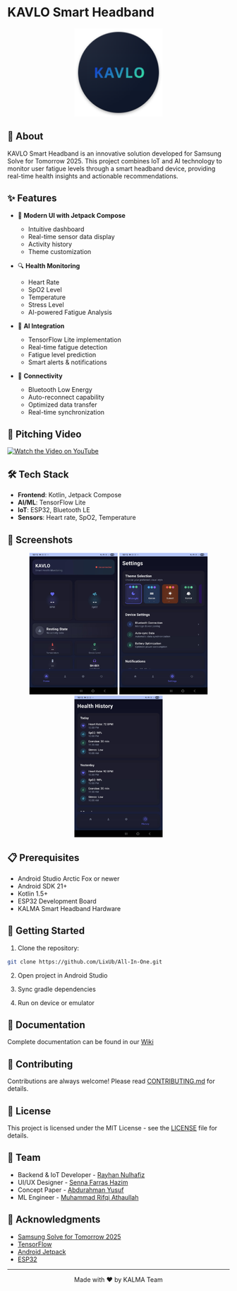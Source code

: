 # KAVLO Smart Headband

<p align="center">
  <img src="kalma-logo.png" alt="KALMA Logo" width="200"/>
</p>

## 🎯 About
KAVLO Smart Headband is an innovative solution developed for Samsung Solve for Tomorrow 2025. This project combines IoT and AI technology to monitor user fatigue levels through a smart headband device, providing real-time health insights and actionable recommendations.

## ✨ Features
- 📱 **Modern UI with Jetpack Compose**
  - Intuitive dashboard
  - Real-time sensor data display
  - Activity history
  - Theme customization

- 🔍 **Health Monitoring**
  - Heart Rate
  - SpO2 Level
  - Temperature
  - Stress Level
  - AI-powered Fatigue Analysis

- 🤖 **AI Integration**
  - TensorFlow Lite implementation
  - Real-time fatigue detection
  - Fatigue level prediction
  - Smart alerts & notifications

- 📡 **Connectivity**
  - Bluetooth Low Energy
  - Auto-reconnect capability
  - Optimized data transfer
  - Real-time synchronization

## 🎥 Pitching Video

[![Watch the Video on YouTube](https://img.youtube.com/vi/mazTvVSI3dM/0.jpg)](https://youtu.be/mazTvVSI3dM)

## 🛠 Tech Stack
- **Frontend**: Kotlin, Jetpack Compose
- **AI/ML**: TensorFlow Lite
- **IoT**: ESP32, Bluetooth LE
- **Sensors**: Heart rate, SpO2, Temperature

## 📱 Screenshots
<p align="center">
  <img src="546548310_1481205046432674_2694086336126700254_n.jpg" width="200" />
  <img src="546443653_4158714477704617_1254143330320904460_n.jpg" width="200" />
  <img src="546226779_1283478446411962_2068408120638728328_n.jpg" width="200" />
</p>

## 📋 Prerequisites
- Android Studio Arctic Fox or newer
- Android SDK 21+
- Kotlin 1.5+
- ESP32 Development Board
- KALMA Smart Headband Hardware

## 🚀 Getting Started
1. Clone the repository:
```bash
git clone https://github.com/LixUb/All-In-One.git
```

2. Open project in Android Studio

3. Sync gradle dependencies

4. Run on device or emulator

## 📖 Documentation
Complete documentation can be found in our [Wiki](https://github.com/LixUb/All-In-One/wiki)

## 🤝 Contributing
Contributions are always welcome! Please read [CONTRIBUTING.md](CONTRIBUTING.md) for details.

## 📄 License
This project is licensed under the MIT License - see the [LICENSE](LICENSE) file for details.

## 👥 Team
- Backend & IoT Developer - [Rayhan Nulhafiz](https://github.com/LixUb)
- UI/UX Designer - [Senna Farras Hazim](https://github.com/GeneralFrosa)
- Concept Paper - [Abdurahman Yusuf](https://github.com/Abduudu)
- ML Engineer - [Muhammad Rifqi Athaullah](https://github.com/Ripslinger9)

## 🙏 Acknowledgments
- [Samsung Solve for Tomorrow 2025](https://www.samsung.com/id/solvefortomorrow/)
- [TensorFlow](https://www.tensorflow.org/)
- [Android Jetpack](https://developer.android.com/jetpack)
- [ESP32](https://www.espressif.com/)

---
<p align="center">Made with ❤️ by KALMA Team</p>
